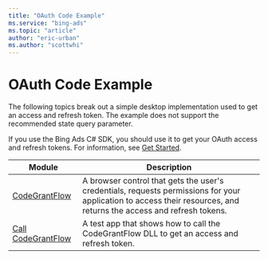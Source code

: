 ```yaml
---
title: "OAuth Code Example"
ms.service: "bing-ads"
ms.topic: "article"
author: "eric-urban"
ms.author: "scottwhi"
---
```

# OAuth Code Example
The following topics break out a simple desktop implementation used to get an access and refresh token. The example does not support the recommended state query parameter.

If you use the Bing Ads C# SDK, you should use it to get your OAuth access and refresh tokens. For information, see [Get Started](../transaction-message/get-started.md).

|Module|Description
|-|-
|[CodeGrantFlow](../hotel-service/code-example-codegrantflow.md)|A browser control that gets the user's credentials, requests permissions for your application to access their resources, and returns the access and refresh tokens.
|[Call CodeGrantFlow](../hotel-service/code-example-call-codegrantflow.md)|A test app that shows how to call the CodeGrantFlow DLL to get an access and refresh token.
